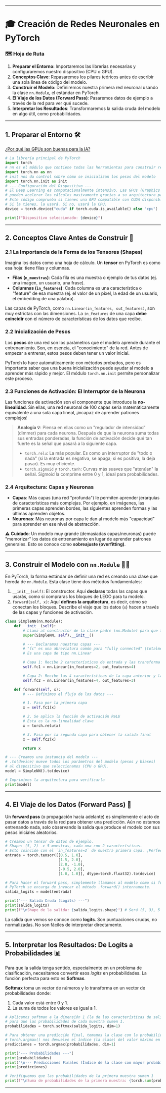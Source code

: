 
-----

# 🎓 Creación de Redes Neuronales en PyTorch 


### 🗺️ Hoja de Ruta

1.  **Preparar el Entorno**: Importaremos las librerías necesarias y configuraremos nuestro dispositivo (CPU o GPU).
2.  **Conceptos Clave**: Repasaremos los pilares teóricos antes de escribir una sola línea de código del modelo.
3.  **Construir el Modelo**: Definiremos nuestra primera red neuronal usando la clase `nn.Module`, el estándar en PyTorch.
4.  **El Viaje de los Datos (Forward Pass)**: Pasaremos datos de ejemplo a través de la red para ver qué sucede.
5.  **Interpretar los Resultados**: Transformaremos la salida cruda del modelo en algo útil, como probabilidades.

-----

## 1\. Preparar el Entorno 🛠️


[¿Por qué las GPUs son buenas para la IA?](https://www.youtube.com/watch?v=C_wSHKG8_fg&t=1949s)

```python
# La librería principal de PyTorch
import torch
# nn es el módulo que contiene todas las herramientas para construir redes neuronales (capas, funciones de activación, etc.)
import torch.nn as nn
# init nos da control sobre cómo se inicializan los pesos del modelo
import torch.nn.init as init
# --- Configuración del Dispositivo ---
# El Deep Learning es computacionalmente intensivo. Las GPUs (Graphics Processing Units)
# pueden acelerar los cálculos masivamente gracias a su arquitectura paralela.
# Este código comprueba si tienes una GPU compatible con CUDA disponible.
# Si la tienes, la usará. Si no, usará la CPU.
device = torch.device("cuda" if torch.cuda.is_available() else "cpu")

print(f"Dispositivo seleccionado: {device}")
```

-----

## 2\. Conceptos Clave Antes de Construir 🧠


### 2.1 La Importancia de la Forma de los Tensores (Shapes)

Imagina los datos como una hoja de cálculo. Un **tensor** en PyTorch es como esa hoja: tiene filas y columnas.

  * **Filas (`n_muestras`)**: Cada fila es una muestra o ejemplo de tus datos (ej. una imagen, un usuario, una frase).
  * **Columnas (`in_features`)**: Cada columna es una característica o "feature" de esa muestra (ej. el valor de un píxel, la edad de un usuario, el embedding de una palabra).

Las capas de PyTorch, como `nn.Linear(in_features, out_features)`, son muy estrictas con las dimensiones. La `in_features` de una capa **debe coincidir** con el número de características de los datos que recibe.


### 2.2 Inicialización de Pesos

Los **pesos** de una red son los parámetros que el modelo aprende durante el entrenamiento. Son, en esencia, el "conocimiento" de la red. Antes de empezar a entrenar, estos pesos deben tener un valor inicial.

PyTorch lo hace automáticamente con métodos probados, pero es importante saber que una buena inicialización puede ayudar al modelo a aprender más rápido y mejor. El módulo `torch.nn.init` permite personalizar este proceso.

### 2.3 Funciones de Activación: El Interruptor de la Neurona

Las funciones de activación son el componente que introduce la **no-linealidad**. Sin ellas, una red neuronal de 100 capas sería matemáticamente equivalente a una sola capa lineal, ¡incapaz de aprender patrones complejos\!

> **Analogía 💡**: Piensa en ellas como un "regulador de intensidad" (dimmer) para cada neurona. Después de que la neurona suma todas sus entradas ponderadas, la función de activación decide qué tan fuerte es la señal que pasará a la siguiente capa.
>
>   * `torch.relu`: La más popular. Es como un interruptor de "todo o nada" (si la entrada es negativa, se apaga; si es positiva, la deja pasar). Es muy eficiente.
>   * `torch.sigmoid` y `torch.tanh`: Curvas más suaves que "atenúan" la señal. Sigmoid la comprime entre 0 y 1, ideal para probabilidades.

### 2.4 Arquitectura: Capas y Neuronas

  * **Capas**: Más capas (una red "profunda") le permiten aprender jerarquías de características más complejas. Por ejemplo, en imágenes, las primeras capas aprenden bordes, las siguientes aprenden formas y las últimas aprenden objetos.
  * **Neuronas**: Más neuronas por capa le dan al modelo más "capacidad" para aprender en ese nivel de abstracción.

⚠️ **Cuidado**: Un modelo muy grande (demasiadas capas/neuronas) puede "memorizar" los datos de entrenamiento en lugar de aprender patrones generales. Esto se conoce como **sobreajuste (overfitting)**.

-----

## 3\. Construir el Modelo con `nn.Module` 👷‍♀️

En PyTorch, la forma estándar de definir una red es creando una clase que hereda de `nn.Module`. Esta clase tiene dos métodos fundamentales:

1.  `__init__(self)`: El constructor. Aquí **declaras** todas las capas que usarás, como si compraras los bloques de LEGO para tu modelo.
2.  `forward(self, x)`: Aquí **defines la arquitectura**, es decir, cómo se conectan los bloques. Describe el viaje que los datos (`x`) hacen a través de las capas y funciones de activación.

<!-- end list -->

```python
class SimpleNN(nn.Module):
    def __init__(self):
        # Llama al constructor de la clase padre (nn.Module) para que todo se configure correctamente
        super(SimpleNN, self).__init__()

        # --- Declaramos nuestras capas ---
        # "fc" es una abreviatura común para "fully connected" (totalmente conectada)
        # Es una capa de tipo nn.Linear

        # Capa 1: Recibe 2 características de entrada y las transforma en 4.
        self.fc1 = nn.Linear(in_features=2, out_features=4)

        # Capa 2: Recibe las 4 características de la capa anterior y las transforma en 3 (nuestra salida final).
        self.fc2 = nn.Linear(in_features=4, out_features=3)

    def forward(self, x):
        # --- Definimos el flujo de los datos ---

        # 1. Pasa por la primera capa
        x = self.fc1(x)

        # 2. Se aplica la función de activación ReLU
        # Esta es la no-linealidad clave
        x = torch.relu(x)

        # 3. Pasa por la segunda capa para obtener la salida final
        x = self.fc2(x)

        return x

# --- Creamos una instancia del modelo ---
# .to(device) mueve todos los parámetros del modelo (pesos y biases)
# al dispositivo que seleccionamos (CPU o GPU).
model = SimpleNN().to(device)

# Imprimimos la arquitectura para verificarla
print(model)
```

-----

## 4\. El Viaje de los Datos (Forward Pass) 🚀

Un **forward pass** (o propagación hacia adelante) es simplemente el acto de pasar datos a través de la red para obtener una predicción. Aún no estamos entrenando nada, solo observando la salida que produce el modelo con sus pesos iniciales aleatorios.

```python
# Creamos un tensor de datos de ejemplo.
# Shape: (5, 2) -> 5 muestras, cada una con 2 características.
# Esto coincide con el `in_features=2` de nuestra primera capa. ¡Perfecto!
entrada = torch.tensor([[0.5, 1.0],
                        [1.5, 2.0],
                        [2.0, -1.0],
                        [-0.5, 2.0],
                        [1.0, 1.0]], dtype=torch.float32).to(device)

# Para hacer el forward pass, simplemente llamamos al modelo como si fuera una función
# PyTorch se encarga de invocar el método .forward() internamente.
salida_logits = model(entrada)

print("--- Salida Cruda (Logits) ---")
print(salida_logits)
print(f"\nShape de la salida: {salida_logits.shape}") # Será (5, 3), 5 muestras con 3 valores de salida cada una.
```

La salida que vemos se conoce como **logits**. Son puntuaciones crudas, no normalizadas. No son fáciles de interpretar directamente.

-----

## 5\. Interpretar los Resultados: De Logits a Probabilidades 📊

Para que la salida tenga sentido, especialmente en un problema de clasificación, necesitamos convertir esos *logits* en probabilidades. La función perfecta para esto es **Softmax**.

**Softmax** toma un vector de números y lo transforma en un vector de probabilidades donde:

1.  Cada valor está entre 0 y 1.
2.  La suma de todos los valores es igual a 1.

<!-- end list -->

```python
# Aplicamos softmax a la dimensión 1 (la de las características de salida)
# para que las probabilidades de cada muestra sumen 1.
probabilidades = torch.softmax(salida_logits, dim=1)

# Para obtener una predicción final, tomamos la clase con la probabilidad más alta.
# torch.argmax() nos devuelve el índice (la clase) del valor máximo en la dimensión 1.
predicciones = torch.argmax(probabilidades, dim=1)

print("--- Probabilidades ---")
print(probabilidades)
print("\n--- Predicciones Finales (Índice de la clase con mayor probabilidad) ---")
print(predicciones)

# Verifiquemos que las probabilidades de la primera muestra suman 1
print(f"\nSuma de probabilidades de la primera muestra: {torch.sum(probabilidades[0]):.4f}")
```

-----

